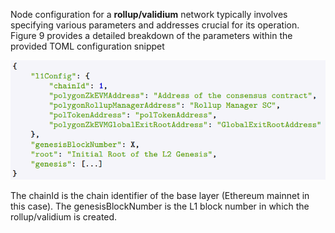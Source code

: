 Node configuration for a **rollup/validium** network typically involves specifying various
parameters and addresses crucial for its operation. Figure 9 provides a detailed breakdown
of the parameters within the provided TOML configuration snippet

![alt text](image-8.png)

The chainId is the chain identifier of the base layer (Ethereum mainnet in this case).
The genesisBlockNumber is the L1 block number in which the rollup/validium is created.

